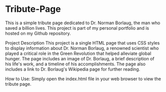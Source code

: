 # Tribute-Page

This is a simple tribute page dedicated to Dr. Norman Borlaug, the man who saved a billion lives. This project is part of my personal portfolio and is hosted on my Github repository.

Project Description
This project is a single HTML page that uses CSS styles to display information about Dr. Norman Borlaug, a renowned scientist who played a critical role in the Green Revolution that helped alleviate global hunger. The page includes an image of Dr. Borlaug, a brief description of his life's work, and a timeline of his accomplishments. The page also includes a link to Dr. Borlaug's Wikipedia page for further reading.

How to Use:
Simply open the index.html file in your web browser to view the tribute page.
